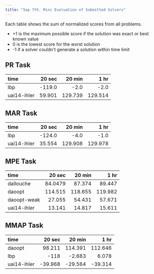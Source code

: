 ```yaml
---
title: "Sep 7th. Mini Evaluation of Submitted Solvers"
---
```


Each table shows the sum of normalized scores from all problems.
* +1 is the maximum possible score if the solution was exact or best known value
* 0 is the lowest score for the worst solution
* -1 if a solver couldn't generate a solution within time limit


## PR Task

 
  | time | 20 sec | 20 min | 1 hr |
  |:------|--------:|--------:|------:|
  | lbp  | -119.0 | -2.0   | -2.0 | 
  | uai14-ihler | 59.901 | 129.739 | 129.514 |


## MAR Task
 
  
  | time | 20 sec | 20 min | 1 hr |
  |:------|--------:|--------:|------:|
  | lbp  | -124.0 | -4.0   | -1.0 | 
  | uai14-ihler | 35.554 | 129.908 | 129.978 |


## MPE Task


  | time | 20 sec | 20 min | 1 hr |
  |:------|--------:|--------:|------:|
  |dallouche| 84.0479 |  87.374 | 89.447 |
  |daoopt |114.515    | 118.655        | 119.982  |
  |daoopt-weak | 27.055 | 54.431 | 57.671  |
  |uai14-ihler| 13.141 | 14.817 | 15.611 |  


## MMAP Task

 

  | time | 20 sec | 20 min | 1 hr |
  |:------|--------:|--------:|------:|
  | daoopt | 98.211 | 114.391 | 112.646 |
  |lbp | -118 | -2.683 |6.078 |
  |uai14-ihler | -39.968 | -29.564 |-39.314|

